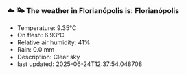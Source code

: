 ### ☁️ 🌤️  The weather in Florianópolis is: Florianópolis

- Temperature: 9.35°C
- On flesh: 6.93°C
- Relative air humidity: 41%
- Rain: 0.0 mm
- Description: Clear sky
- last updated: 2025-06-24T12:37:54.048708
